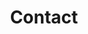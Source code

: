 ---
title: Contact
icon: image.png

form:
    name: contact
    fields:
        -
            name: name
            label: 'Name'
            placeholder: 'John Doe'
            type: text
            validate:
                required: true
        -
            name: email
            type: honeypot
        -
            name: person
            label: 'E-Mail'
            placeholder: 'me@example.com'
            type: email
            validate:
                required: true
        -
            name: subject
            label: 'Subject'
            placeholder: 'My message title'
            type: text
            validate:
                required: true
        -
            name: message
            label: 'Message'
            placeholder: 'Here goes my feedback / question / request / ...'
            type: textarea
            validate:
                required: true

    buttons:
        -
            type: submit
            value: Send
        
    process:
        - email:
            subject: "[Brick.Camp] {{ form.value.subject|e }}"
            body: "{% include 'partials/mail/body.html.twig' %}"
            cc: "{{ form.value.person|e }}"
            reply_to: "{{ form.value.person|e }}"
        - message: "Thank you for getting in touch!"
---